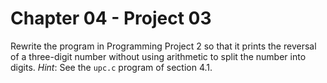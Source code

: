 # Chapter 04 - Project 03

Rewrite the program in Programming Project 2 so that it prints the reversal of a three-digit number without using arithmetic to split the number into digits. _Hint_: See the `upc.c` program of section 4.1.  
